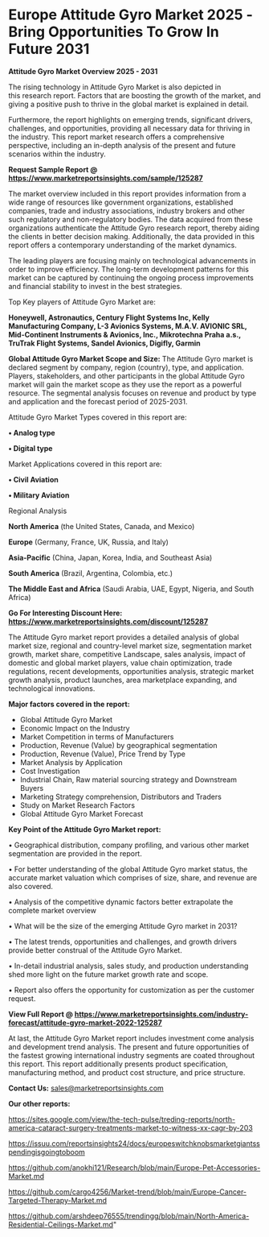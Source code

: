 # Europe Attitude Gyro Market 2025 -Bring Opportunities To Grow In Future 2031

<Strong> Attitude Gyro Market Overview 2025 - 2031</strong>

The rising technology in Attitude Gyro Market is also depicted in this research report. Factors that are boosting the growth of the market, and giving a positive push to thrive in the global market is explained in detail.

Furthermore, the report highlights on emerging trends, significant drivers, challenges, and opportunities, providing all necessary data for thriving in the industry. This report market research offers a comprehensive perspective, including an in-depth analysis of the present and future scenarios within the industry.

<strong>Request Sample Report @ <a href=https://www.marketreportsinsights.com/sample/125287>https://www.marketreportsinsights.com/sample/125287</a></strong>

The market overview included in this report provides information from a wide range of resources like government organizations, established companies, trade and industry associations, industry brokers and other such regulatory and non-regulatory bodies. The data acquired from these organizations authenticate the Attitude Gyro research report, thereby aiding the clients in better decision making. Additionally, the data provided in this report offers a contemporary understanding of the market dynamics.

The leading players are focusing mainly on technological advancements in order to improve efficiency. The long-term development patterns for this market can be captured by continuing the ongoing process improvements and financial stability to invest in the best strategies.

Top Key players of Attitude Gyro Market are:

<strong>Honeywell, Astronautics, Century Flight Systems lnc, Kelly Manufacturing Company, L-3 Avionics Systems, M.A.V. AVIONIC SRL, Mid-Continent Instruments & Avionics, Inc., Mikrotechna Praha a.s., TruTrak Flight Systems, Sandel Avionics, Digifly, Garmin</strong>

<strong><b>Global Attitude Gyro Market Scope and Size:</b></strong>
The Attitude Gyro market is declared segment by company, region (country), type, and application. Players, stakeholders, and other participants in the global Attitude Gyro market will gain the market scope as they use the report as a powerful resource. The segmental analysis focuses on revenue and product by type and application and the forecast period of 2025-2031.

Attitude Gyro Market Types covered in this report are:

<strong>• Analog type

• Digital type</strong>

Market Applications covered in this report are:

<strong>• Civil Aviation

• Military Aviation</strong> 

Regional Analysis

<strong>North America</strong> (the United States, Canada, and Mexico)

<strong>Europe</strong> (Germany, France, UK, Russia, and Italy)

<strong>Asia-Pacific</strong> (China, Japan, Korea, India, and Southeast Asia)

<strong>South America</strong> (Brazil, Argentina, Colombia, etc.)

<strong>The Middle East and Africa</strong> (Saudi Arabia, UAE, Egypt, Nigeria, and South Africa)

<strong>Go For Interesting Discount Here: <a href=https://www.marketreportsinsights.com/discount/125287>https://www.marketreportsinsights.com/discount/125287</a></strong>

The Attitude Gyro market report provides a detailed analysis of global market size, regional and country-level market size, segmentation market growth, market share, competitive Landscape, sales analysis, impact of domestic and global market players, value chain optimization, trade regulations, recent developments, opportunities analysis, strategic market growth analysis, product launches, area marketplace expanding, and technological innovations.

<strong><b>Major factors covered in the report:</b></strong>
<ul>
  <li>Global Attitude Gyro Market </li>
  <li>Economic Impact on the Industry</li>
  <li>Market Competition in terms of Manufacturers</li>
  <li>Production, Revenue (Value) by geographical segmentation</li>
  <li>Production, Revenue (Value), Price Trend by Type</li>
  <li>Market Analysis by Application</li>
  <li>Cost Investigation</li>
  <li>Industrial Chain, Raw material sourcing strategy and Downstream Buyers</li>
  <li>Marketing Strategy comprehension, Distributors and Traders</li>
  <li>Study on Market Research Factors</li>
  <li>Global Attitude Gyro Market Forecast</li>
</ul>

<strong><b>Key Point of the Attitude Gyro Market report:</b></strong>

• Geographical distribution, company profiling, and various other market segmentation are provided in the report.

• For better understanding of the global Attitude Gyro market status, the accurate market valuation which comprises of size, share, and revenue are also covered.

• Analysis of the competitive dynamic factors better extrapolate the complete market overview

• What will be the size of the emerging Attitude Gyro market in 2031?

• The latest trends, opportunities and challenges, and growth drivers provide better construal of the Attitude Gyro Market.

• In-detail industrial analysis, sales study, and production understanding shed more light on the future market growth rate and scope.

• Report also offers the opportunity for customization as per the customer request.

<strong><b>View Full Report @ <a href=https://www.marketreportsinsights.com/industry-forecast/attitude-gyro-market-2022-125287>https://www.marketreportsinsights.com/industry-forecast/attitude-gyro-market-2022-125287</a></b></strong>


At last, the Attitude Gyro Market report includes investment come analysis and development trend analysis. The present and future opportunities of the fastest growing international industry segments are coated throughout this report. This report additionally presents product specification, manufacturing method, and product cost structure, and price structure.

<strong>Contact Us:</strong>
sales@marketreportsinsights.com

<strong>Our other reports:</strong>

<a href=https://sites.google.com/view/the-tech-pulse/treding-reports/north-america-cataract-surgery-treatments-market-to-witness-xx-cagr-by-203>https://sites.google.com/view/the-tech-pulse/treding-reports/north-america-cataract-surgery-treatments-market-to-witness-xx-cagr-by-203</a>

<a href=https://issuu.com/reportsinsights24/docs/europeswitchknobsmarketgiantsspendingisgoingtoboom>https://issuu.com/reportsinsights24/docs/europeswitchknobsmarketgiantsspendingisgoingtoboom</a>

<a href=https://github.com/anokhi121/Research/blob/main/Europe-Pet-Accessories-Market.md>https://github.com/anokhi121/Research/blob/main/Europe-Pet-Accessories-Market.md</a>

<a href=https://github.com/cargo4256/Market-trend/blob/main/Europe-Cancer-Targeted-Therapy-Market.md>https://github.com/cargo4256/Market-trend/blob/main/Europe-Cancer-Targeted-Therapy-Market.md</a>

<a href=https://github.com/arshdeep76555/trendingg/blob/main/North-America-Residential-Ceilings-Market.md>https://github.com/arshdeep76555/trendingg/blob/main/North-America-Residential-Ceilings-Market.md</a>"
